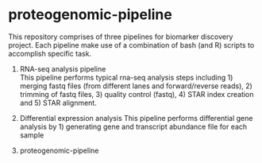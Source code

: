 # proteogenomic-pipeline
This repository comprises of three pipelines for biomarker discovery project. Each pipeline make use of a combination of bash (and R) scripts to accomplish specific task.

1. RNA-seq analysis pipeline	
	This pipeline performs typical rna-seq analysis steps including 1) merging fastq files (from different lanes and forward/reverse reads), 2) trimming of fastq files, 3) quality control (fastq), 4) STAR index creation and 5) STAR alignment.
2. Differential expression analysis
	This pipeline performs differential gene analysis by 1) generating gene and transcript abundance file for each sample 

3. proteogenomic-pipeline




